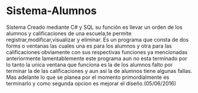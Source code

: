 # Sistema-Alumnos
Sistema Creado mediante C# y SQL su función es llevar un orden de los alumnos y calificaciones de una escuela,te permite registrar,modificar,visualizar y eliminar.
Es un programa que consta de dos forms o ventanas las cuales una es para los alumnos y otra para las calificaciones obviamente con sus respectivas funciones ya mencionadas anteriormente lamentablemente este programa aun no esta terminado por lo tanto la unica ventana que funciona es la de los alumnos falto por terminar la de las calificaciones y aun así la de alumnos tiene algunas fallas.
Mas adelante lo que se planea por el momento primordialmente es terminarlo y como segunda opcion es mejorar el diseño.(05/06/2016)
